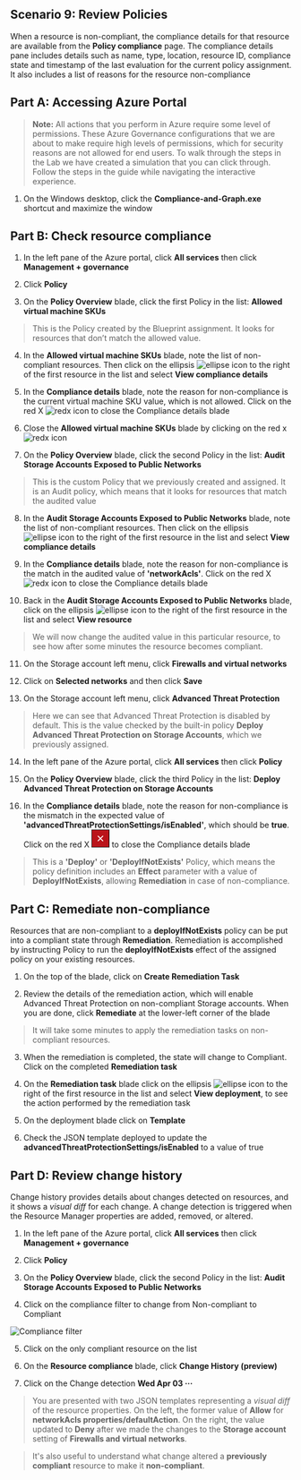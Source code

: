 ﻿## Scenario 9: Review Policies

When a resource is non-compliant, the compliance details for that resource are available from the **Policy compliance** page. The compliance details pane includes details such as name, type, location, resource ID, compliance state and timestamp of the last evaluation for the current policy assignment. It also includes a list of reasons for the resource non-compliance

## Part A: Accessing Azure Portal

   > **Note:**  All actions that you perform in Azure require some level of permissions. These Azure Governance configurations that we are about to make require high levels of permissions, which for security reasons are not allowed for end users.
   To walk through the steps in the Lab we have created a simulation that you can click through. Follow the steps in the guide while navigating the interactive experience.

1. On the Windows desktop, click the **Compliance-and-Graph.exe** shortcut and maximize the window

## Part B: Check resource compliance

1.	In the left pane of the Azure portal, click **All services** then click **Management + governance**

2.	Click **Policy**

3.	On the **Policy Overview** blade, click the first Policy in the list: **Allowed virtual machine SKUs**

> This is the Policy created by the Blueprint assignment. It looks for resources that don’t match the allowed value.

4.	In the **Allowed virtual machine SKUs** blade, note the list of non-compliant resources. Then click on the ellipsis ![ellipse icon](https://github.com/Manesh-R/CloudLabs-Azure/blob/master/azure-governance/instructions/img/ellipses.png) to the right of the first resource in the list and select **View compliance details**

5.	In the **Compliance details** blade, note the reason for non-compliance is the current virtual machine SKU value, which is not allowed. Click on the red X ![redx icon](https://github.com/Manesh-R/CloudLabs-Azure/blob/master/azure-governance/instructions/img/redX.png) to close the Compliance details blade

6.	Close the **Allowed virtual machine SKUs** blade by clicking on the red x ![redx icon](https://github.com/Manesh-R/CloudLabs-Azure/blob/master/azure-governance/instructions/img/redX.png)

7.	On the **Policy Overview** blade, click the second Policy in the list: **Audit Storage Accounts Exposed to Public Networks**

> This is the custom Policy that we previously created and assigned. It is an Audit policy, which means that it looks for resources that match the audited value

8.	In the **Audit Storage Accounts Exposed to Public Networks** blade, note the list of non-compliant resources. Then click on the ellipsis ![ellipse icon](https://github.com/Manesh-R/CloudLabs-Azure/blob/master/azure-governance/instructions/img/ellipses.png) to the right of the first resource in the list and select **View compliance details**

9.	In the **Compliance details** blade, note the reason for non-compliance is the match in the audited value of **'networkAcls'**. Click on the red X ![redx icon](https://github.com/Manesh-R/CloudLabs-Azure/blob/master/azure-governance/instructions/img/redX.png) to close the Compliance details blade

10.	Back in the **Audit Storage Accounts Exposed to Public Networks** blade, click on the ellipsis ![ellipse icon](https://github.com/Manesh-R/CloudLabs-Azure/blob/master/azure-governance/instructions/img/ellipses.png) to the right of the first resource in the list and select **View resource**

> We will now change the audited value in this particular resource, to see how after some minutes the resource becomes compliant.

11.	On the Storage account left menu, click **Firewalls and virtual networks**

12.	Click on **Selected networks** and then click **Save**

13.	On the Storage account left menu, click **Advanced Threat Protection**

> Here we can see that Advanced Threat Protection is disabled by default. This is the value checked by the built-in policy **Deploy Advanced Threat Protection on Storage Accounts**, which we previously assigned.

14.	In the left pane of the Azure portal, click **All services** then click **Policy**

15.	On the **Policy Overview** blade, click the third Policy in the list: **Deploy Advanced Threat Protection on Storage Accounts**

16.	In the **Compliance details** blade, note the reason for non-compliance is the mismatch in the expected value of **'advancedThreatProtectionSettings/isEnabled'**, which should be **true**. Click on the red X ![redx icon](.\img\redX.png) to close the Compliance details blade

> This is a **'Deploy'** or **'DeployIfNotExists'** Policy, which means the policy definition includes an **Effect** parameter with a value of **DeployIfNotExists**, allowing **Remediation** in case of non-compliance.

## Part C: Remediate non-compliance

Resources that are non-compliant to a **deployIfNotExists** policy can be put into a compliant state through **Remediation**. Remediation is accomplished by instructing Policy to run the **deployIfNotExists** effect of the assigned policy on your existing resources.

1.	On the top of the blade, click on **Create Remediation Task**

2.	Review the details of the remediation action, which will enable Advanced Threat Protection on non-compliant Storage accounts. When you are done, click **Remediate** at the lower-left corner of the blade

> It will take some minutes to apply the remediation tasks on non-compliant resources.

3.	When the remediation is completed, the state will change to Compliant. Click on the completed **Remediation task**

4.	On the **Remediation task** blade click on the ellipsis ![ellipse icon](https://github.com/Manesh-R/CloudLabs-Azure/blob/master/azure-governance/instructions/img/ellipses.png) to the right of the first resource in the list and select **View deployment**, to see the action performed by the remediation task

5.	On the deployment blade click on **Template**

6.	Check the JSON template deployed to update the **advancedThreatProtectionSettings/isEnabled** to a value of true

## Part D: Review change history

Change history provides details about changes detected on resources, and it shows a *visual diff* for each change. A change detection is triggered when the Resource Manager properties are added, removed, or altered.

1.	In the left pane of the Azure portal, click **All services** then click **Management + governance**

2.	Click **Policy**

3.	On the **Policy Overview** blade, click the second Policy in the list: **Audit Storage Accounts Exposed to Public Networks**

4.	Click on the compliance filter to change from Non-compliant to Compliant

![Compliance filter](https://github.com/Manesh-R/CloudLabs-Azure/blob/master/azure-governance/instructions/img/filter.png)

5.	Click on the only compliant resource on the list

6.	On the **Resource compliance** blade, click **Change History (preview)**

7.	Click on the Change detection **Wed Apr 03 ···**

> You are presented with two JSON templates representing a *visual diff* of the resource properties. On the left, the former value of **Allow** for **networkAcls properties/defaultAction**. On the right, the value updated to **Deny** after we made the changes to the **Storage account** setting of **Firewalls and virtual networks**.

> It's also useful to understand what change altered a **previously compliant** resource to make it **non-compliant**.


